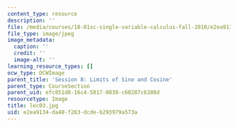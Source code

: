```yaml
---
content_type: resource
description: ''
file: /media/courses/18-01sc-single-variable-calculus-fall-2010/e2ea9134da48f263dcdeb293979a573a_lec03.jpg
file_type: image/jpeg
image_metadata:
  caption: ''
  credit: ''
  image-alt: ''
learning_resource_types: []
ocw_type: OCWImage
parent_title: 'Session 8: Limits of Sine and Cosine'
parent_type: CourseSection
parent_uid: efc851d8-16c4-5817-0838-c60287c6388d
resourcetype: Image
title: lec03.jpg
uid: e2ea9134-da48-f263-dcde-b293979a573a
---
```

